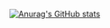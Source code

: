[![Anurag's GitHub stats](https://github-readme-stats.vercel.app/api?username=saipi-1129)](https://github.com/anuraghazra/github-readme-stats)
